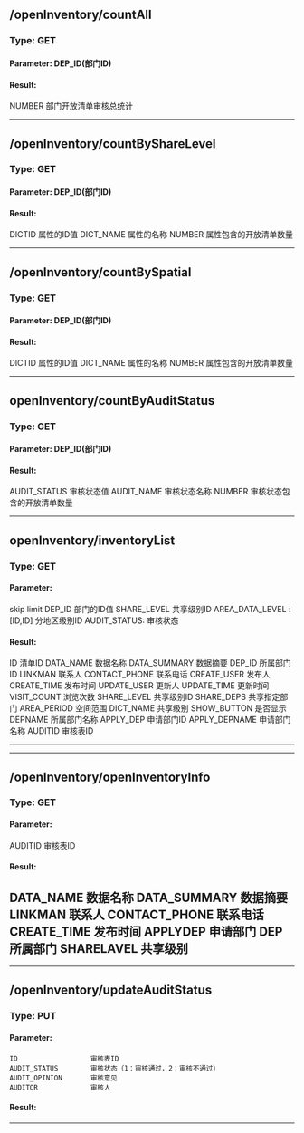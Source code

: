 ## /openInventory/countAll

### Type: GET

#### Parameter: DEP_ID(部门ID)


#### Result:
  NUMBER	部门开放清单审核总统计

-------------


## /openInventory/countByShareLevel

### Type: GET

#### Parameter: DEP_ID(部门ID)


#### Result:
   DICTID               属性的ID值
   DICT_NAME			属性的名称
   NUMBER				属性包含的开放清单数量

-------------

## /openInventory/countBySpatial

### Type: GET

#### Parameter: DEP_ID(部门ID)


#### Result:
   DICTID               属性的ID值
   DICT_NAME			属性的名称
   NUMBER				属性包含的开放清单数量

-------------

## openInventory/countByAuditStatus

### Type: GET

#### Parameter: DEP_ID(部门ID)


#### Result:
   AUDIT_STATUS         审核状态值
   AUDIT_NAME			审核状态名称
   NUMBER				审核状态包含的开放清单数量

-------------

## openInventory/inventoryList

### Type: GET

#### Parameter:
skip
limit
DEP_ID			部门的ID值
SHARE_LEVEL		共享级别ID
AREA_DATA_LEVEL : [ID,ID]	分地区级别ID
AUDIT_STATUS:		审核状态

#### Result:
ID    			   	清单ID
DATA_NAME     		数据名称
DATA_SUMMARY     	数据摘要
DEP_ID     			所属部门ID
LINKMAN     		联系人
CONTACT_PHONE     	联系电话
CREATE_USER     	发布人
CREATE_TIME     	发布时间
UPDATE_USER     	更新人
UPDATE_TIME     	更新时间
VISIT_COUNT    		浏览次数
SHARE_LEVEL     	共享级别ID
SHARE_DEPS     		共享指定部门
AREA_PERIOD     	空间范围
DICT_NAME			共享级别
SHOW_BUTTON			是否显示
DEPNAME				所属部门名称
APPLY_DEP			申请部门ID
APPLY_DEPNAME		申请部门名称
AUDITID				审核表ID

-------------
-------------

## /openInventory/openInventoryInfo

### Type: GET

#### Parameter:
AUDITID					审核表ID

#### Result:
DATA_NAME     		数据名称
DATA_SUMMARY     	数据摘要
LINKMAN     		联系人
CONTACT_PHONE     	联系电话
CREATE_TIME     	发布时间
APPLYDEP			申请部门
DEP					所属部门
SHARELAVEL			共享级别
-------------

-------------
## /openInventory/updateAuditStatus

### Type: PUT

#### Parameter:
	ID					审核表ID
	AUDIT_STATUS		审核状态（1：审核通过，2：审核不通过）
	AUDIT_OPINION		审核意见
	AUDITOR				审核人

#### Result:


-------------
